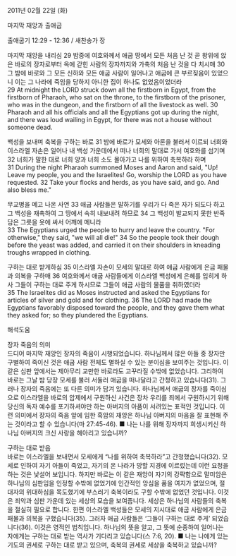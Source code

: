 2011년 02월 22일 (화)

마지막 재앙과 출애굽



출애굽기 12:29 - 12:36 / 새찬송가  장


마지막 재앙을 내리심
29 밤중에 여호와께서 애굽 땅에서 모든 처음 난 것 곧 왕위에 앉은 바로의 장자로부터 옥에 갇힌 사람의 장자까지와 가축의 처음 난 것을 다 치시매 30 그 밤에 바로와 그 모든 신하와 모든 애굽 사람이 일어나고 애굽에 큰 부르짖음이 있었으니 이는 그 나라에 죽임을 당하지 아니한 집이 하나도 없었음이었더라  
29 At midnight the LORD struck down all the firstborn in Egypt, from the firstborn of Pharaoh, who sat on the throne, to the firstborn of the prisoner, who was in the dungeon, and the firstborn of all the livestock as well. 30 Pharaoh and all his officials and all the Egyptians got up during the night, and there was loud wailing in Egypt, for there was not a house without someone dead. 

백성을 보내며 축복을 구하는 바로
31 밤에 바로가 모세와 아론을 불러서 이르되 너희와 이스라엘 자손은 일어나 내 백성 가운데에서 떠나 너희의 말대로 가서 여호와를 섬기며 32 너희가 말한 대로 너희 양과 너희 소도 몰아가고 나를 위하여 축복하라 하며  
31 During the night Pharaoh summoned Moses and Aaron and said, "Up! Leave my people, you and the Israelites! Go, worship the LORD as you have requested. 32 Take your flocks and herds, as you have said, and go. And also bless me." 

무교병을 메고 나온 사연
33 애굽 사람들은 말하기를 우리가 다 죽은 자가 되도다 하고 그 백성을 재촉하여 그 땅에서 속히 내보내려 하므로 34 그 백성이 발교되지 못한 반죽 담은 그릇을 옷에 싸서 어깨에 메니라  
33 The Egyptians urged the people to hurry and leave the country. "For otherwise," they said, "we will all die!" 34 So the people took their dough before the yeast was added, and carried it on their shoulders in kneading troughs wrapped in clothing. 

구하는 대로 받게하심
35 이스라엘 자손이 모세의 말대로 하여 애굽 사람에게 은금 패물과 의복을 구하매 36 여호와께서 애굽 사람들에게 이스라엘 백성에게 은혜를 입히게 하사 그들이 구하는 대로 주게 하시므로 그들이 애굽 사람의 물품을 취하였더라  
35 The Israelites did as Moses instructed and asked the Egyptians for articles of silver and gold and for clothing. 36 The LORD had made the Egyptians favorably disposed toward the people, and they gave them what they asked for; so they plundered the Egyptians.

해석도움





장자 죽음의 의미  
드디어 마지막 재앙인 장자의 죽음이 시행되었습니다. 하나님께서 많은 아들 중 장자만 구별하여 죽이신 것은 애굽 사람 전체도 멸하실 수 있는 분이심을 보여주는 것입니다. 이 같은 심판 앞에서는 제아무리 교만한 바로라도 고꾸라질 수밖에 없었습니다. 그리하여 바로는 그날 밤 당장 모세를 불러 서둘러 애굽을 떠나달라고 간청하고 있습니다(31). 그러나 장자의 죽음에는 또 다른 의미가 담겨 있습니다. 하나님께서 애굽의 장자를 죽이심으로 이스라엘을 바로의 압제에서 구원하신 사건은 장차 우리를 죄에서 구원하시기 위해 당신의 독자 예수를 포기하셔야만 하는 아버지의 아픔이 서려있는 표적인 것입니다. 이런 의미에서 장자의 죽음 앞에 임한 흑암의 재앙은 하나님 아버지의 마음을 잘 표현해 주는 것이라고 할 수 있습니다(마 27:45-46).
■ 나는 나를 위해 장자까지 희생시키신 하나님 아버지의 크신 사랑을 헤아리고 있습니까?

구하는 대로 받음  
바로는 이스라엘을 보내면서 모세에게 “나를 위하여 축복하라”고 간청했습니다(32). 모세로 인하여 자기 아들이 죽었고, 자기의 온 나라가 망할 지경에 이르렀는데 이런 요청을 하는 것은 낯설어 보입니다. 하지만 바로는 이 같은 재앙이 자기의 강퍅함으로 말미암은 하나님의 심판임을 인정할 수밖에 없었기에 인간적인 앙심을 품을 여지가 없었으며, 절대자의 위대하심을 목도했기에 부스러기 축복이라도 구할 수밖에 없었던 것입니다. 이것은 죄악과 심판 가운데 있는 세상의 모습을 보여줍니다. 세상은 하나님의 사람들의 축복을 절실히 필요로 합니다. 한편 이스라엘 백성들은 모세의 지시대로 애굽 사람에게 은금 패물과 의복을 구했습니다(35). 그러자 애굽 사람들은 ‘그들이 구하는 대로 주게’ 되었습니다(36). 이것은 영적인 법칙입니다. 하나님의 뜻을 알고, 그 뜻에 순종하여 일어나는 자에게는 구하는 대로 받는 역사가 기다리고 있습니다(스 7:6, 20).
■ 나는 나에게 있는 기도의 권세로 구하는 대로 받고 있으며, 축복의 권세로 세상을 축복하고 있습니까?